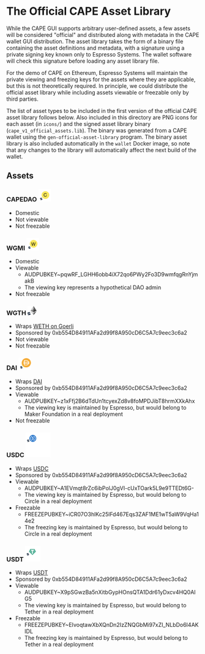 <!--
 ~ Copyright (c) 2022 Espresso Systems (espressosys.com)
 ~ This file is part of the Configurable Asset Privacy for Ethereum (CAPE) library.
 ~
 ~ This program is free software: you can redistribute it and/or modify it under the terms of the GNU General Public License as published by the Free Software Foundation, either version 3 of the License, or (at your option) any later version.
 ~ This program is distributed in the hope that it will be useful, but WITHOUT ANY WARRANTY; without even the implied warranty of MERCHANTABILITY or FITNESS FOR A PARTICULAR PURPOSE. See the GNU General Public License for more details.
 ~ You should have received a copy of the GNU General Public License along with this program. If not, see <https://www.gnu.org/licenses/>.
 -->

# The Official CAPE Asset Library

While the CAPE GUI supports arbitrary user-defined assets, a few assets will be considered
"official" and distributed along with metadata in the CAPE wallet GUI distribution. The asset
library takes the form of a binary file containing the asset definitions and metadata, with a
signature using a private signing key known only to Espresso Systems. The wallet software will check
this signature before loading any asset library file.

For the demo of CAPE on Ethereum, Espresso Systems will maintain the private viewing and freezing
keys for the assets where they are applicable, but this is not theoretically required. In principle,
we could distribute the official asset library while including assets viewable or freezable only by
third parties.

The list of asset types to be included in the first version of the official CAPE asset library
follows below. Also included in this directory are PNG icons for each asset (in `icons/`) and the
signed asset library binary (`cape_v1_official_assets.lib`). The binary was generated from a CAPE
wallet using the `gen-official-asset-library` program. The binary asset library is also included
automatically in the `wallet` Docker image, so note that any changes to the library will
automatically affect the next build of the wallet.

## Assets

### CAPEDAO ![CAPEDAO](icons/CAPEDAO.png)

- Domestic
- Not viewable
- Not freezable

### WGMI ![WGMI](icons/WGMI.png)

- Domestic
- Viewable
  - AUDPUBKEY~pqwRF_LGHH6obb4iX72qo6PWy2Fo3D9wmfqgRnYjmakB
  - The viewing key represents a hypothetical DAO admin
- Not freezable

### WGTH ![WGTH](icons/WGTH.png)

- Wraps [WETH on Goerli](https://goerli.etherscan.io/address/0xb4fbf271143f4fbf7b91a5ded31805e42b2208d6)
- Sponsored by 0xb554D84911AFa2d99f8A950cD6C5A7c9eec3c6a2
- Not viewable
- Not freezable

### DAI ![DAI](icons/DAI.png)

- Wraps [DAI](https://goerli.etherscan.io/address/0xd787ec2b6c962f611300175603741db8438674a0)
- Sponsored by 0xb554D84911AFa2d99f8A950cD6C5A7c9eec3c6a2
- Viewable
  - AUDPUBKEY~z1xFfj2B6dTdUn1tcyexZd8v8foMPDJibT8hrmXXkAhx
  - The viewing key is maintained by Espresso, but would belong to Maker Foundation in a real deployment
- Not freezable

### USDC ![USDC](icons/USDC.png)

- Wraps [USDC](https://goerli.etherscan.io/address/0x0aa78575e17ac357294bb7b5a9ea512ba07669e2)
- Sponsored by 0xb554D84911AFa2d99f8A950cD6C5A7c9eec3c6a2
- Viewable
  - AUDPUBKEY~A1EVmqt8rZc6ibPolJ0gVI-cUxTOark5L9e9TTEDt6G-
  - The viewing key is maintained by Espresso, but would belong to Circle in a real deployment
- Freezable
  - FREEZEPUBKEY~iCR07O3hlKc25lFd467Eqs3ZAF1ME1wT5aW9VqHa14e2
  - The freezing key is maintained by Espresso, but would belong to Circle in a real deployment

### USDT ![USDT](icons/USDT.png)

- Wraps [USDT](https://goerli.etherscan.io/address/0x77baa6a171e5084a9e7683b1f6658bf330bf0011)
- Sponsored by 0xb554D84911AFa2d99f8A950cD6C5A7c9eec3c6a2
- Viewable
  - AUDPUBKEY~X9pSGwzBa5nXitbGypHOnsQTA1Ddr61yDxcv4HQ0AIG5
  - The viewing key is maintained by Espresso, but would belong to Tether in a real deployment
- Freezable
  - FREEZEPUBKEY~EIvoqtawXbXQnDn2IzZNQGbMi97xZI_NLbDo6I4AKIDL
  - The freezing key is maintained by Espresso, but would belong to Tether in a real deployment
